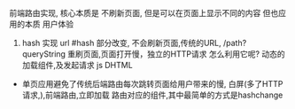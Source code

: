 前端路由实现, 核心本质是 不刷新页面, 但是可以在页面上显示不同的内容 但也应用的本质 用户体验
1. hash 实现
url #hash 部分改变, 不会刷新页面,传统的URL, /path? queryString 重刷页面,页面打开慢，独立的HTTP请求
怎么利用它呢? 动态的加载组件,及发起请求
js DHTML

- 单页应用避免了传统后端路由每次跳转页面给用户带来的慢, 白屏(多了HTTP请求,),前端路由,立即加载 路由对应的组件,其中最简单的方式是hashchange